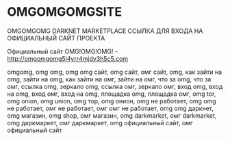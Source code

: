 # OMGOMGOMGSITE
OMGOMGOMG DARKNET MARKETPLACE ССЫЛКА ДЛЯ ВХОДА НА ОФИЦИАЛЬНЫЙ САЙТ ПРОЕКТА 

Официальный сайт OMG!OMG!OMG! - http://omgomgomg5j4yrr4mjdv3h5c5.com

omgomg, omg omg, omg omg сайт, omg сайт, омг сайт, omg, как зайти на omg, зайти на omg, как зайти на омг, зайти на омг, что за omg, что за омг, ссылка omg, зеркало omg, ссылка омг, зеркало омг, вход omg, вход на omg, вход омг, вход на omg, площадка omg, площадка омг, omg tor, omg onion, omg union, omg тор, omg онион, omg не работает, omg omg не работает, омг не работает, омг омг не работает, omg omg даркнет, omg магазин, omg shop, омг магазин, omg darkmarket, омг darkmarket, omg даркмаркет, омг даркмаркет, omg официальный сайт, омг официальный сайт
